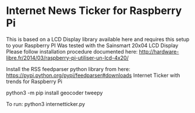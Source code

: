 # Internet News Ticker for Raspberry Pi
This is based on a LCD Display library available here and requires this setup to your Raspberry PI
Was tested with the Sainsmart 20x04 LCD Display
Please follow installation procedure documented here:
http://hardware-libre.fr/2014/03/raspberry-pi-utiliser-un-lcd-4x20/

Install the RSS feedparser python library from here:
https://pypi.python.org/pypi/feedparser#downloads
Internet Ticker with trends for Raspberry Pi

python3 -m pip install geocoder tweepy

To run: 
python3 internetticker.py
